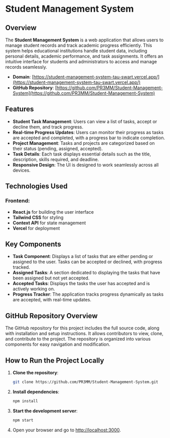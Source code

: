 # Student Management System

## Overview
The **Student Management System** is a web application that allows users to manage student records and track academic progress efficiently. This system helps educational institutions handle student data, including personal details, academic performance, and task assignments. It offers an intuitive interface for students and administrators to access and manage records seamlessly.

- **Domain**: [https://student-management-system-tau-swart.vercel.app/](https://student-management-system-tau-swart.vercel.app/)
- **GitHub Repository**: [https://github.com/PR3MM/Student-Management-System](https://github.com/PR3MM/Student-Management-System)

## Features
- **Student Task Management**: Users can view a list of tasks, accept or decline them, and track progress.
- **Real-time Progress Updates**: Users can monitor their progress as tasks are accepted and completed, with a progress bar to indicate completion.
- **Project Management**: Tasks and projects are categorized based on their status (pending, assigned, accepted).
- **Task Details**: Each task displays essential details such as the title, description, skills required, and deadline.
- **Responsive Design**: The UI is designed to work seamlessly across all devices.

## Technologies Used

### Frontend:
- **React.js** for building the user interface
- **Tailwind CSS** for styling
- **Context API** for state management
- **Vercel** for deployment


## Key Components
- **Task Component**: Displays a list of tasks that are either pending or assigned to the user. Tasks can be accepted or declined, with progress tracked.
- **Assigned Tasks**: A section dedicated to displaying the tasks that have been assigned but not yet accepted.
- **Accepted Tasks**: Displays the tasks the user has accepted and is actively working on.
- **Progress Tracker**: The application tracks progress dynamically as tasks are accepted, with real-time updates.

## GitHub Repository Overview
The GitHub repository for this project includes the full source code, along with installation and setup instructions. It allows contributors to view, clone, and contribute to the project. The repository is organized into various components for easy navigation and modification.

## How to Run the Project Locally

1. **Clone the repository**:
    ```bash
    git clone https://github.com/PR3MM/Student-Management-System.git
    ```

2. **Install dependencies**:
    ```bash
    npm install
    ```

3. **Start the development server**:
    ```bash
    npm start
    ```

4. Open your browser and go to [http://localhost:3000](http://localhost:3000).
